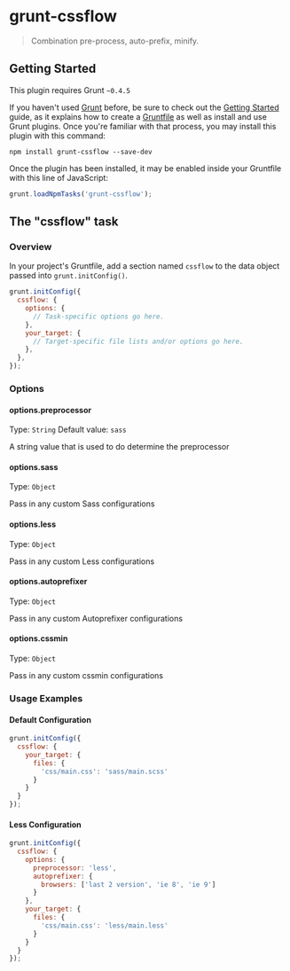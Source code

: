 # grunt-cssflow

> Combination pre-process, auto-prefix, minify.

## Getting Started
This plugin requires Grunt `~0.4.5`

If you haven't used [Grunt](http://gruntjs.com/) before, be sure to check out the [Getting Started](http://gruntjs.com/getting-started) guide, as it explains how to create a [Gruntfile](http://gruntjs.com/sample-gruntfile) as well as install and use Grunt plugins. Once you're familiar with that process, you may install this plugin with this command:

```shell
npm install grunt-cssflow --save-dev
```

Once the plugin has been installed, it may be enabled inside your Gruntfile with this line of JavaScript:

```js
grunt.loadNpmTasks('grunt-cssflow');
```

## The "cssflow" task

### Overview
In your project's Gruntfile, add a section named `cssflow` to the data object passed into `grunt.initConfig()`.

```js
grunt.initConfig({
  cssflow: {
    options: {
      // Task-specific options go here.
    },
    your_target: {
      // Target-specific file lists and/or options go here.
    },
  },
});
```

### Options

#### options.preprocessor
Type: `String`
Default value: `sass`

A string value that is used to do determine the preprocessor

#### options.sass
Type: `Object`

Pass in any custom Sass configurations

#### options.less
Type: `Object`

Pass in any custom Less configurations

#### options.autoprefixer
Type: `Object`

Pass in any custom Autoprefixer configurations

#### options.cssmin
Type: `Object`

Pass in any custom cssmin configurations


### Usage Examples

#### Default Configuration
```js
grunt.initConfig({
  cssflow: {
    your_target: {
      files: {
        'css/main.css': 'sass/main.scss'
      }
    }
  }
});
```

#### Less Configuration
```js
grunt.initConfig({
  cssflow: {
    options: {
      preprocessor: 'less',
      autoprefixer: {
        browsers: ['last 2 version', 'ie 8', 'ie 9']
      }
    },
    your_target: {
      files: {
        'css/main.css': 'less/main.less'
      }
    }
  }
});
```
